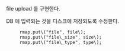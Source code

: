 file upload 를 구현한다.

DB 에 입력되는 것을 디스크에 저장되도록 수정한다.



```
     rmap.put\("file", file\);
     rmap.put\("file\_size", size\);
     rmap.put\("file\_type", type\);
```

